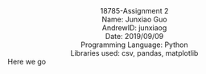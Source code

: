 <center>18785-Assignment 2</center>
<center>Name: Junxiao Guo</center>
<center>AndrewID: junxiaog</center>
<center>Date: 2019/09/09</center>
<center>Programming Language: Python</center>
<center>Libraries used: csv, pandas, matplotlib</center>
<div style="page-break-after: always;"></div>
Here we go

